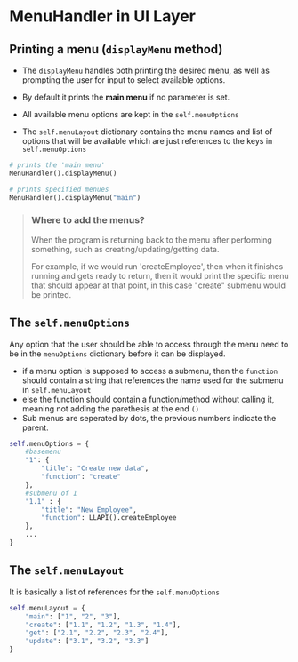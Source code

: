 
# MenuHandler in UI Layer

## Printing a menu (`displayMenu` method)
* The `displayMenu` handles both printing the desired menu, as well as prompting the user for input to select available options.

* By default it prints the __main menu__ if no parameter is set.

* All available menu options are kept in the `self.menuOptions`
* The `self.menuLayout` dictionary contains the menu names and list of options that will be available which are just references to the keys in `self.menuOptions`

```python
# prints the 'main menu' 
MenuHandler().displayMenu()

# prints specified menues
MenuHandler().displayMenu("main")
```
> ### Where to add the menus?
> When the program is returning back to the menu after performing something, such as creating/updating/getting data.
>
> For example, if we would run 'createEmployee', then when it finishes running and gets ready to return, then it would print the specific menu that should appear at that point, in this case "create" submenu would be printed.


## The `self.menuOptions` 
Any option that the user should be able to access through the menu need to be in the `menuOptions` dictionary before it can be displayed.

* if a menu option is supposed to access a submenu, then the `function` should contain a string that references the name used for the submenu in `self.menuLayout`
* else the function should contain a function/method without calling it, meaning not adding the parethesis at the end `()`
* Sub menus are seperated by dots, the previous numbers indicate the parent.
```python
self.menuOptions = {
    #basemenu
    "1": {
        "title": "Create new data",
        "function": "create" 
    },
    #submenu of 1
    "1.1" : {
        "title": "New Employee",
        "function": LLAPI().createEmployee
    },
    ...
}
```

## The `self.menuLayout`
It is basically a list of references for the `self.menuOptions`

```python
self.menuLayout = {
    "main": ["1", "2", "3"],
    "create": ["1.1", "1.2", "1.3", "1.4"],
    "get": ["2.1", "2.2", "2.3", "2.4"],
    "update": ["3.1", "3.2", "3.3"]
}
```

